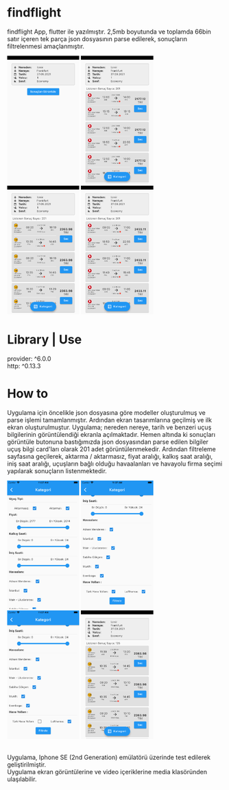 # findflight

findflight App, flutter ile yazılmıştır. 2,5mb boyutunda ve toplamda 66bin satır içeren tek parça json dosyasının parse edilerek, sonuçların filtrelenmesi amaçlanmıştır.

<img src="media/1.png" alt="drawing" height="300"/> <img src="media/2.png" alt="drawing" height="300"/> <img src="media/3.png" alt="drawing" height="300"/> <img src="media/4.png" alt="drawing" height="300"/>

# Library | Use
provider: ^6.0.0
<br />http: ^0.13.3

# How to
Uygulama için öncelikle json dosyasına göre modeller oluşturulmuş ve parse işlemi tamamlanmıştır.
Ardından ekran tasarımlarına geçilmiş ve ilk ekran oluşturulmuştur. Uygulama; nereden nereye, tarih ve benzeri uçuş bilgilerinin görüntülendiği ekranla açılmaktadır. Hemen altında ki sonuçları görüntüle butonuna bastığımızda json dosyasından parse edilen bilgiler uçuş bilgi card'ları olarak 201 adet görüntülenmekedir. 
Ardından filtreleme sayfasına geçilerek, aktarma / aktarmasız, fiyat aralığı, kalkış saat aralığı, iniş saat aralığı, uçuşların bağlı olduğu havaalanları ve havayolu firma seçimi yapılarak sonuçların listenmektedir.  

<img src="media/5.png" alt="drawing" height="300"/> <img src="media/6.png" alt="drawing" height="300"/> <img src="media/7.png" alt="drawing" height="300"/> <img src="media/8.png" alt="drawing" height="300"/> 


<br />Uygulama, Iphone SE (2nd Generation) emülatörü üzerinde test edilerek geliştirilmiştir.
<br />Uygulama ekran görüntülerine ve video içeriklerine media klasöründen ulaşılabilir.
